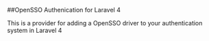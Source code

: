 ##OpenSSO Authenication for Laravel 4

This is a provider for adding a OpenSSO driver to your authentication system in Laravel 4
